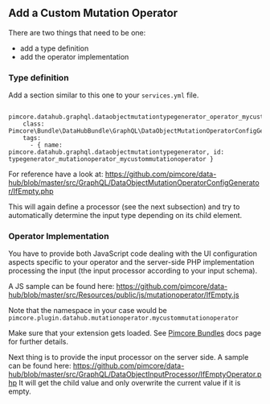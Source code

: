## Add a Custom Mutation Operator

There are two things that need to be one:
- add a type definition
- add the operator implementation

### Type definition

Add a section similar to this one to your `services.yml` file.

```
  pimcore.datahub.graphql.dataobjectmutationtypegenerator_operator_mycustommutationoperator:
    class: Pimcore\Bundle\DataHubBundle\GraphQL\DataObjectMutationOperatorConfigGenerator\MyCustomMutationOperator
    tags:
      - { name: pimcore.datahub.graphql.dataobjectmutationtypegenerator, id: typegenerator_mutationoperator_mycustommutationoperator }                        
```

For reference have a look at:
https://github.com/pimcore/data-hub/blob/master/src/GraphQL/DataObjectMutationOperatorConfigGenerator/IfEmpty.php

This will again define a processor (see the next subsection) and try to automatically determine the input type
depending on its child element.

### Operator Implementation

You have to provide both JavaScript code dealing with the UI configuration aspects specific to your operator
and the server-side PHP implementation processing the input (the input processor according to your input schema).

A JS sample can be found here:
https://github.com/pimcore/data-hub/blob/master/src/Resources/public/js/mutationoperator/IfEmpty.js

Note that the namespace in your case would be `pimcore.plugin.datahub.mutationoperator.mycustommutationoperator`

Make sure that your extension gets loaded. See [Pimcore Bundles](https://pimcore.com/docs/5.x/Development_Documentation/Extending_Pimcore/Bundle_Developers_Guide/Pimcore_Bundles/index.html)
docs page for further details.

Next thing is to provide the input processor on the server side.
A sample can be found here:
https://github.com/pimcore/data-hub/blob/master/src/GraphQL/DataObjectInputProcessor/IfEmptyOperator.php
It will get the child value and only overwrite the current value if it is empty.


 





